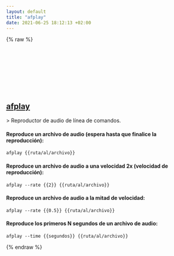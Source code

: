 ```yaml
---
layout: default
title: "afplay"
date: 2021-06-25 18:12:13 +02:00
---
```

{% raw %}
<h2 id="afplay">
  <a href="/es/osx/afplay.html">afplay</a> <a href="#afplay"><svg class="icon">
    <use href="/assets/images/unicode_sprite.svg#link" />
  </svg></a>
</h2>
> Reproductor de audio de línea de comandos.

#### Reproduce un archivo de audio (espera hasta que finalice la reproducción):
```shell
afplay {{ruta/al/archivo}}
```
#### Reproduce un archivo de audio a una velocidad 2x (velocidad de reproducción):
```shell
afplay --rate {{2}} {{ruta/al/archivo}}
```
#### Reproduce un archivo de audio a la mitad de velocidad:
```shell
afplay --rate {{0.5}} {{ruta/al/archivo}}
```
#### Reproduce los primeros N segundos de un archivo de audio:
```shell
afplay --time {{segundos}} {{ruta/al/archivo}}
```
{% endraw %}